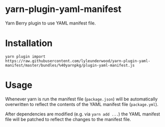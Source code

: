 # yarn-plugin-yaml-manifest

Yarn Berry plugin to use YAML manifest file.

# Installation

```
yarn plugin import https://raw.githubusercontent.com/lyleunderwood/yarn-plugin-yaml-manifest/master/bundles/%40yarnpkg/plugin-yaml-manifest.js
```

# Usage

Whenever yarn is run the manifest file (`package.json`) will be automatically overwritten
to reflect the contents of the YAML manifest file (`package.yml`).

After dependencies are modified (e.g. via `yarn add ...`) the YAML manifest file will be
patched to reflect the changes to the manifest file.
